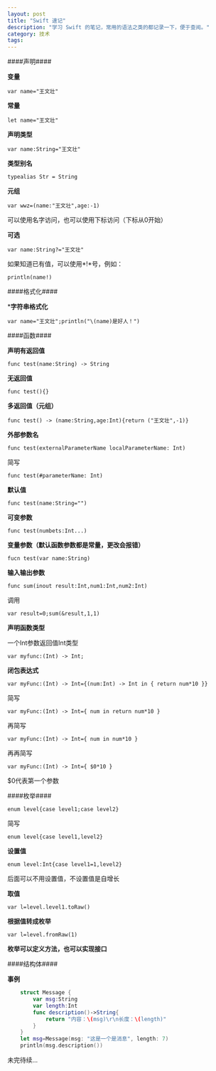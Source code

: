 ```yaml
---
layout: post
title: "Swift 速记"
description: "学习 Swift 的笔记，常用的语法之类的都记录一下，便于查阅。"
category: 技术
tags: 
---
```


####声明####

**变量**

`var name="王文壮"`

**常量**

`let name="王文壮"`

**声明类型**

`var name:String="王文壮"`

**类型别名**

`typealias Str = String`

**元组**

`var wwz=(name:"王文壮",age:-1)`

可以使用名字访问，也可以使用下标访问（下标从0开始）

**可选**

`var name:String?="王文壮"`

如果知道已有值，可以使用*!*号，例如：

`println(name!)`

####格式化####

***字符串格式化**

`var name="王文壮";println("\(name)是好人！")`

####函数####

**声明有返回值**

`func test(name:String) -> String`

**无返回值**

`func test(){}`

**多返回值（元组）**

`func test() -> (name:String,age:Int){return ("王文壮",-1)}`

**外部参数名**

`func test(externalParameterName localParameterName: Int)`

简写

`func test(#parameterName: Int)`

**默认值**

`func test(name:String="")`

**可变参数**

`func test(numbets:Int...)`

**变量参数（默认函数参数都是常量，更改会报错）**

`fucn test(var name:String)`

**输入输出参数**

`func sum(inout result:Int,num1:Int,num2:Int)`

调用

`var result=0;sum(&result,1,1)`

**声明函数类型**

一个Int参数返回值Int类型

`var myfunc:(Int) -> Int;`

**闭包表达式**

`var myFunc:(Int) -> Int={(num:Int) -> Int in { return num*10 }}`

简写

`var myFunc:(Int) -> Int={ num in return num*10 }`

再简写

`var myFunc:(Int) -> Int={ num in num*10 }`

再再简写

`var myFunc:(Int) -> Int={ $0*10 }`

$0代表第一个参数

####枚举####

`enum level{case level1;case level2}`

简写

`enum level{case level1,level2}`

**设置值**

`enum level:Int{case level1=1,level2}`

后面可以不用设置值，不设置值是自增长

**取值**

`var l=level.level1.toRaw()`

**根据值转成枚举**

`var l=level.fromRaw(1)`

**枚举可以定义方法，也可以实现接口**

####结构体####

**事例**

``` swift
	struct Message {
	    var msg:String
	    var length:Int
	    func description()->String{
	        return "内容：\(msg)\r\n长度：\(length)"
	    }
	}
	let msg=Message(msg: "这是一个是消息", length: 7)
	println(msg.description())
```

未完待续...